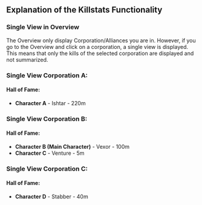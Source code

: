 ## Explanation of the Killstats Functionality

### Single View in Overview

The Overview only display Corporation/Alliances you are in.
However, if you go to the Overview and click on a corporation, a single view is displayed. This means that only the kills of the selected corporation are displayed and not summarized.

### Single View Corporation A:

#### Hall of Fame:

- **Character A** - Ishtar - 220m

### Single View Corporation B:

#### Hall of Fame:

- **Character B (Main Character)** - Vexor - 100m
- **Character C** - Venture - 5m

### Single View Corporation C:

#### Hall of Fame:

- **Character D** - Stabber - 40m
